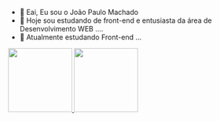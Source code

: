 - 👋 Eai, Eu sou o João Paulo Machado
- 👀 Hoje sou estudando de front-end e entusiasta da área de Desenvolvimento WEB ....
- 🌱 Atualmente estudando Front-end  ...

<div>
  <a href="https://github.com/machadpjp">
    <img height="130em" src="https://github-readme-stats.vercel.app/api?username=machadojp&show_icons=true&theme=dark&include_all_commits=truecount_private=true"/>
    <img height="130em" src="https://github-readme-stats.vercel.app/api/top-langs/?username=machadojp&layout=compactlangs_count=16&theme=dark"/>
</div>    
  
